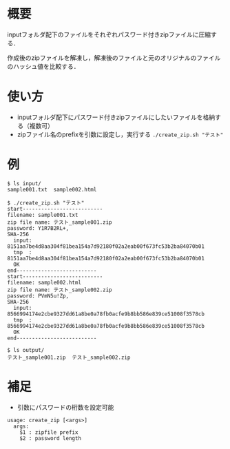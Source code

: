 # 概要
inputフォルダ配下のファイルをそれぞれパスワード付きzipファイルに圧縮する．

作成後のzipファイルを解凍し，解凍後のファイルと元のオリジナルのファイルのハッシュ値を比較する．

# 使い方

- inputフォルダ配下にパスワード付きzipファイルにしたいファイルを格納する（複数可）
- zipファイル名のprefixを引数に設定し，実行する
  `./create_zip.sh "テスト"`

# 例

~~~
$ ls input/
sample001.txt  sample002.html

$ ./create_zip.sh "テスト"
start--------------------------
filename: sample001.txt
zip file name: テスト_sample001.zip
password: Y1R7B2RL+,
SHA-256
  input: 8151aa7be4d8aa304f81bea154a7d92180f02a2eab00f673fc53b2ba84070b01
  tmp  : 8151aa7be4d8aa304f81bea154a7d92180f02a2eab00f673fc53b2ba84070b01
  OK
end--------------------------
start--------------------------
filename: sample002.html
zip file name: テスト_sample002.zip
password: PVmN5u!Zp,
SHA-256
  input: 8566994174e2cbe9327dd61a8be0a78fb0acfe9b8bb586e839ce51008f3578cb
  tmp  : 8566994174e2cbe9327dd61a8be0a78fb0acfe9b8bb586e839ce51008f3578cb
  OK
end--------------------------

$ ls output/
テスト_sample001.zip  テスト_sample002.zip
~~~



# 補足
- 引数にパスワードの桁数を設定可能
~~~
usage: create_zip [<args>]
  args:
    $1 : zipfile prefix
    $2 : password length
~~~


